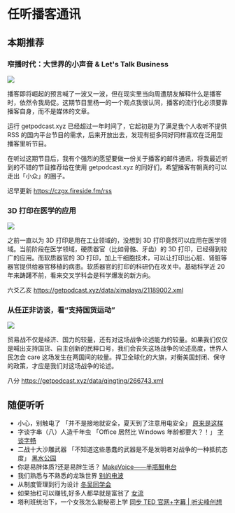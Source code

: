# 任听播客通讯

## 本期推荐

### 窄播时代：大世界的小声音 & Let's Talk Business

![](https://i.loli.net/2019/05/26/5cea3c2aeb92776158.png)

播客即将崛起的预言喊了一波又一波，但在现实里当向周遭朋友解释什么是播客时，依然令我局促。这期节目里杨一的一个观点我很认同，播客的流行化必须要靠播客自身，而不是媒体的文章。

运行 getpodcast.xyz 已经超过一年时间了，它起初是为了满足我个人收听不提供 RSS 的国内平台节目的需求，后来开放出去，发现有挺多同好同样喜欢在泛用型播客里听节目。

在听过这期节目后，我有个强烈的愿望要做一份关于播客的邮件通讯，将我最近听到的不错的节目推荐给在使用 getpodcast.xyz 的同好们，希望播客有朝真的可以走出「小众」的圈子。

迟早更新 https://czgx.fireside.fm/rss

### 3D 打印在医学的应用

![](https://i.loli.net/2019/05/26/5cea3bb2d10ea85812.jpg)

之前一直以为 3D 打印是用在工业领域的，没想到 3D 打印竟然可以应用在医学领域。当前阶段在医学领域，硬质器官（比如骨骼、牙齿）的 3D 打印，已经得到较广的应用。而软质器官的 3D 打印，加上干细胞技术，可以让打印出心脏、肾脏等器官提供给器官移植的病患。软质器官的打印的科研仍在攻关中。基础科学近 20 年来踌躇不前，看来交叉学科会是科学爆发的新方向。

六爻乙亥 https://getpodcast.xyz/data/ximalaya/21189002.xml

### 从任正非访谈，看“支持国货运动”

![](https://i.loli.net/2019/05/26/5cea3bb2d2f5528965.jpg)

贸易战不仅是经济、国力的较量，还有对这场战争论述能力的较量。如果我们仅仅是喊出支持国货、自主创新的民粹口号，我们会丧失这场战争的论述高度，世界人民怎会 care 这场发生在两国间的较量。捍卫全球化的大旗，对衡美国封闭、保守的政策，才应是我们对这场战争的论述。

八分 https://getpodcast.xyz/data/qingting/266743.xml

## 随便听听

- 小心，别触电了 「并不是接地就安全，夏天到了注意用电安全」 [原来是这样](https://getpodcast.xyz/data/lizhi/318375.xml)
- 字谈字串（八）人造千年虫 「Office 居然比 Windows 年龄都要大？！」 [字谈字畅](https://thetype.com/feed/typechat/)
- 二战十大沙雕武器 「不知道这些愚蠢的武器是不是发明者对战争的一种抵抗态度」 [黑水公园](https://getpodcast.xyz/data/ximalaya/3558668.xml)
- 你是易胖体质?还是易胖生活？ [MakeVoice——半瓶醋电台](https://getpodcast.xyz/data/163/1082007.xml)
- 我们熟悉与不熟悉的龙珠世界 [别的电波](https://getpodcast.xyz/data/163/526655665.xml)
- 从制度管理到行为设计 [冬吴同学会](https://getpodcast.xyz/data/ximalaya/16861863.xml)
- 如果抬杠可以赚钱,好多人都早就是富翁了 [女流](https://getpodcast.xyz/data/163/5030002.xml)
- 塔利班统治下，一个女孩怎么能秘密上学 [同步 TED 官网+字幕 | 听尖峰创想](https://getpodcast.xyz/data/ximalaya/4085346.xml)
